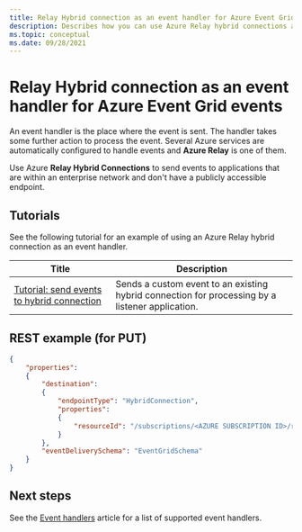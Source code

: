 ```yaml
---
title: Relay Hybrid connection as an event handler for Azure Event Grid events
description: Describes how you can use Azure Relay hybrid connections as event handlers for Azure Event Grid events.
ms.topic: conceptual
ms.date: 09/28/2021
---
```


# Relay Hybrid connection as an event handler for Azure Event Grid events
An event handler is the place where the event is sent. The handler takes some further action to process the event. Several Azure services are automatically configured to handle events and **Azure Relay** is one of them. 

Use Azure **Relay Hybrid Connections** to send events to applications that are within an enterprise network and don't have a publicly accessible endpoint.

## Tutorials
See the following tutorial for an example of using an Azure Relay hybrid connection as an event handler. 

|Title  |Description  |
|---------|---------|
| [Tutorial: send events to hybrid connection](custom-event-to-hybrid-connection.md) | Sends a custom event to an existing hybrid connection for processing by a listener application. |

## REST example (for PUT)

```json
{
	"properties": 
	{
		"destination": 
		{
			"endpointType": "HybridConnection",
			"properties": 
			{
				"resourceId": "/subscriptions/<AZURE SUBSCRIPTION ID>/resourceGroups/<RESOURCE GROUP NAME>/providers/Microsoft.Relay/namespaces/<RELAY NAMESPACE NAME>/hybridconnections/<HYBRID CONNECTION NAME>"
			}
		},
		"eventDeliverySchema": "EventGridSchema"
	}
}
```

## Next steps
See the [Event handlers](event-handlers.md) article for a list of supported event handlers. 